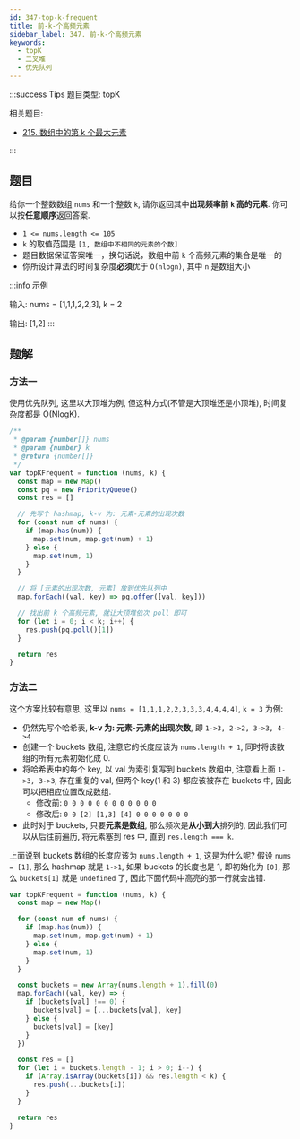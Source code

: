```yaml
---
id: 347-top-k-frequent
title: 前-k-个高频元素
sidebar_label: 347. 前-k-个高频元素
keywords:
  - topK
  - 二叉堆
  - 优先队列
---
```


:::success Tips
题目类型: topK

相关题目:

- [215. 数组中的第 k 个最大元素](/leetcode/medium/215-find-kth-largest)

:::

## 题目

给你一个整数数组 `nums` 和一个整数 `k`, 请你返回其中**出现频率前 `k` 高的元素**. 你可以按**任意顺序**返回答案.

- `1 <= nums.length <= 105`
- `k` 的取值范围是 `[1, 数组中不相同的元素的个数]`
- 题目数据保证答案唯一，换句话说，数组中前 `k` 个高频元素的集合是唯一的
- 你所设计算法的时间复杂度**必须**优于 `O(nlogn)`, 其中 `n` 是数组大小

:::info 示例

输入: nums = [1,1,1,2,2,3], k = 2

输出: [1,2]
:::

## 题解

### 方法一

使用优先队列, 这里以大顶堆为例, 但这种方式(不管是大顶堆还是小顶堆), 时间复杂度都是 O(NlogK).

```ts
/**
 * @param {number[]} nums
 * @param {number} k
 * @return {number[]}
 */
var topKFrequent = function (nums, k) {
  const map = new Map()
  const pq = new PriorityQueue()
  const res = []

  // 先写个 hashmap, k-v 为: 元素-元素的出现次数
  for (const num of nums) {
    if (map.has(num)) {
      map.set(num, map.get(num) + 1)
    } else {
      map.set(num, 1)
    }
  }

  // 将 [元素的出现次数, 元素] 放到优先队列中
  map.forEach((val, key) => pq.offer([val, key]))

  // 找出前 k 个高频元素, 就让大顶堆依次 poll 即可
  for (let i = 0; i < k; i++) {
    res.push(pq.poll()[1])
  }

  return res
}
```

### 方法二

这个方案比较有意思, 这里以 `nums = [1,1,1,2,2,3,3,3,4,4,4,4]`, `k = 3` 为例:

- 仍然先写个哈希表, **k-v 为: 元素-元素的出现次数**, 即 `1->3, 2->2, 3->3, 4->4`
- 创建一个 buckets 数组, 注意它的长度应该为 `nums.length + 1`, 同时将该数组的所有元素初始化成 0.
- 将哈希表中的每个 key, 以 val 为索引复写到 buckets 数组中, 注意看上面 `1->3, 3->3`, 存在重复的 val, 但两个 key(1 和 3) 都应该被存在 buckets 中, 因此可以把相应位置改成数组.
  - 修改前: `0 0 0 0 0 0 0 0 0 0 0 0`
  - 修改后: `0 0 [2] [1,3] [4] 0 0 0 0 0 0 0`
- 此时对于 buckets, 只要**元素是数组**, 那么频次是**从小到大**排列的, 因此我们可以从后往前遍历, 将元素塞到 res 中, 直到 `res.length === k`.

上面说到 buckets 数组的长度应该为 `nums.length + 1`, 这是为什么呢? 假设 `nums = [1]`, 那么 hashmap 就是 `1->1`, 如果 buckets 的长度也是 1, 即初始化为 `[0]`, 那么 `buckets[1]` 就是 `undefined` 了, 因此下面代码中高亮的那一行就会出错.

```ts {15}
var topKFrequent = function (nums, k) {
  const map = new Map()

  for (const num of nums) {
    if (map.has(num)) {
      map.set(num, map.get(num) + 1)
    } else {
      map.set(num, 1)
    }
  }

  const buckets = new Array(nums.length + 1).fill(0)
  map.forEach((val, key) => {
    if (buckets[val] !== 0) {
      buckets[val] = [...buckets[val], key]
    } else {
      buckets[val] = [key]
    }
  })

  const res = []
  for (let i = buckets.length - 1; i > 0; i--) {
    if (Array.isArray(buckets[i]) && res.length < k) {
      res.push(...buckets[i])
    }
  }

  return res
}
```
